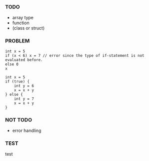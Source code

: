 ### TODO

- array type
- function
- (class or struct)

### PROBLEM

```
int x = 5
if (x < 6) x = 7 // error since the type of if-statement is not evaluated before.
else 0
x
```

```
int x = 5
if (true) {
    int y = 6
    x = x + y
} else {
    int y = 7
    x = x + y
}
```

### NOT TODO

- error handling

### TEST

test
